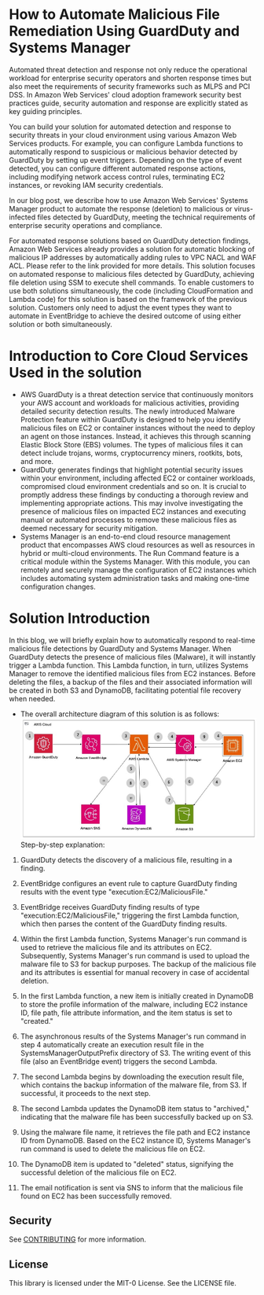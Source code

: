 # How to Automate Malicious File Remediation Using GuardDuty and Systems Manager
Automated threat detection and response not only reduce the operational workload for enterprise security operators and shorten response times but also meet the requirements of security frameworks such as MLPS and PCI DSS. In Amazon Web Services' cloud adoption framework security best practices guide, security automation and response are explicitly stated as key guiding principles.

You can build your solution for automated detection and response to security threats in your cloud environment using various Amazon Web Services products. For example, you can configure Lambda functions to automatically respond to suspicious or malicious behavior detected by GuardDuty by setting up event triggers. Depending on the type of event detected, you can configure different automated response actions, including modifying network access control rules, terminating EC2 instances, or revoking IAM security credentials.

In our blog post, we describe how to use Amazon Web Services' Systems Manager product to automate the response (deletion) to malicious or virus-infected files detected by GuardDuty, meeting the technical requirements of enterprise security operations and compliance.

For automated response solutions based on GuardDuty detection findings, Amazon Web Services already provides a solution for automatic blocking of malicious IP addresses by automatically adding rules to VPC NACL and WAF ACL. Please refer to the link provided for more details. This solution focuses on automated response to malicious files detected by GuardDuty, achieving file deletion using SSM to execute shell commands. To enable customers to use both solutions simultaneously, the code (including CloudFormation and Lambda code) for this solution is based on the framework of the previous solution. Customers only need to adjust the event types they want to automate in EventBridge to achieve the desired outcome of using either solution or both simultaneously.

# Introduction to Core Cloud Services Used in the solution
* AWS GuardDuty is a threat detection service that continuously monitors your AWS account and workloads for malicious activities, providing detailed security detection results. The newly introduced Malware Protection feature within GuardDuty is designed to help you identify malicious files on EC2 or container instances without the need to deploy an agent on those instances. Instead, it achieves this through scanning Elastic Block Store (EBS) volumes. The types of malicious files it can detect include trojans, worms, cryptocurrency miners, rootkits, bots, and more.
* GuardDuty generates findings that highlight potential security issues within your environment, including affected EC2 or container workloads, compromised cloud environment credentials and so on. It is crucial to promptly address these findings by conducting a thorough review and implementing appropriate actions. This may involve investigating the presence of malicious files on impacted EC2 instances and executing manual or automated processes to remove these malicious files as deemed necessary for security mitigation.
* Systems Manager is an end-to-end cloud resource management product that encompasses AWS cloud resources as well as resources in hybrid or multi-cloud environments. The Run Command feature is a critical module within the Systems Manager. With this module, you can remotely and securely manage the configuration of EC2 instances which includes automating system administration tasks and making one-time configuration changes.

# Solution Introduction
In this blog, we will briefly explain how to automatically respond to real-time malicious file detections by GuardDuty and Systems Manager. When GuardDuty detects the presence of malicious files (Malware), it will instantly trigger a Lambda function. This Lambda function, in turn, utilizes Systems Manager to remove the identified malicious files from EC2 instances. Before deleting the files, a backup of the files and their associated information will be created in both S3 and DynamoDB, facilitating potential file recovery when needed.

* The overall architecture diagram of this solution is as follows: 
![image](https://github.com/HanqingAWS/amazon-guardduty-waf-acl-ssm/blob/main/amazon-guardduty-waf-acl-ssm.jpg)
Step-by-step explanation:

1.	GuardDuty detects the discovery of a malicious file, resulting in a finding.

2.	EventBridge configures an event rule to capture GuardDuty finding results with the event type "execution:EC2/MaliciousFile."

3.	EventBridge receives GuardDuty finding results of type "execution:EC2/MaliciousFile," triggering the first Lambda function, which then parses the content of the GuardDuty finding results.

4.	Within the first Lambda function, Systems Manager's run command is used to retrieve the malicious file and its attributes on EC2. Subsequently, Systems Manager's run command is used to upload the malware file to S3 for backup purposes. The backup of the malicious file and its attributes is essential for manual recovery in case of accidental deletion.

5.	In the first Lambda function, a new item is initially created in DynamoDB to store the profile information of the malware, including EC2 instance ID, file path, file attribute information, and the item status is set to "created."

6.	The asynchronous results of the Systems Manager's run command in step 4 automatically create an execution result file in the SystemsManagerOutputPrefix directory of S3. The writing event of this file (also an EventBridge event) triggers the second Lambda.

7.	The second Lambda begins by downloading the execution result file, which contains the backup information of the malware file, from S3. If successful, it proceeds to the next step.

8.	The second Lambda updates the DynamoDB item status to "archived," indicating that the malware file has been successfully backed up on S3.

9.	Using the malware file name, it retrieves the file path and EC2 instance ID from DynamoDB. Based on the EC2 instance ID, Systems Manager's run command is used to delete the malicious file on EC2.

10.	The DynamoDB item is updated to "deleted" status, signifying the successful deletion of the malicious file on EC2.

11.	The email notification is sent via SNS to inform that the malicious file found on EC2 has been successfully removed.

## Security

See [CONTRIBUTING](CONTRIBUTING.md#security-issue-notifications) for more information.

## License

This library is licensed under the MIT-0 License. See the LICENSE file.
